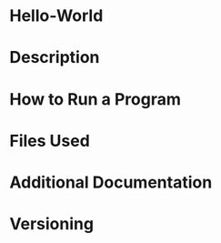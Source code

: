 # Hello-World
# Description
# How to Run a Program
# Files Used
# Additional Documentation
# Versioning
